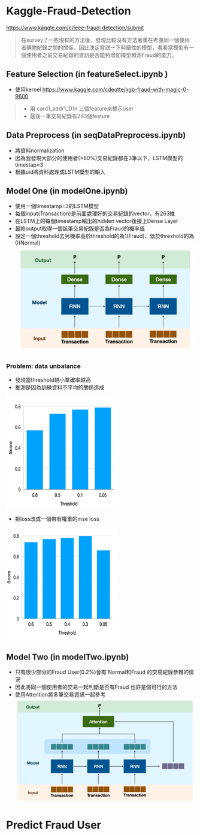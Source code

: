 # Kaggle-Fraud-Detection
https://www.kaggle.com/c/ieee-fraud-detection/submit
>在survey了一些現有的方法後，發現比較沒有方法著重在考慮同一個使用者購物紀錄之間的關係，因此決定嘗試一下時續性的模型，看看當模型有一個使用者之前交易紀錄的資訊是否能夠增加模型預測Fraud的能力。

##  Feature Selection (in featureSelect.ipynb )
- 使用kernel https://www.kaggle.com/cdeotte/xgb-fraud-with-magic-0-9600
> - 用 card1_addr1_D1n 三個feature來標示user
> - 最後一筆交易紀錄有263個feature

## Data Preprocess (in seqDataPreprocess.ipynb)
- 將資料normalization
- 因為我發現大部分的使用者(>80%)交易紀錄都在3筆以下，LSTM模型的timestap=3
- 根據uid將資料處理成LSTM模型的輸入

## Model One (in modelOne.ipynb)
-	使用一個timestamp=3的LSTM模型
-	每個input(Transaction)是前面處理好的交易紀錄的vector，有263維
-	在LSTM上的每個timestamp輸出的hidden vector後接上Dense Layer 
-	最終output取得一個該筆交易紀錄是否為Fraud的機率值
-	設定一個threshold去另機率高於threshold的為1(Fraud)、低於threshold的為0(Normal)
![image](https://github.com/Lisa06010416/Kaggle-Fraud-Detection/blob/master/image/Model%201.png)

### Problem: data unbalance
-	發現當threshold越小準確率越高 
-	推測是因為訓練資料不平均的關係造成
<img width="300" height="300" src="https://github.com/Lisa06010416/Kaggle-Fraud-Detection/blob/master/image/Threshold1.png"/>

-	把loss改成一個帶有權重的mse loss
<img width="300" height="300" src="https://github.com/Lisa06010416/Kaggle-Fraud-Detection/blob/master/image/Threshold2.png"/>

## Model Two (in modelTwo.ipynb)
-	只有很少部分的Fraud User(0.2%)會有 Normal和Fraud 的交易紀錄參雜的情況
- 因此將同一個使用者的交易一起判斷是否有Fraud 也許是個可行的方法
- 使用Attention將多筆交易資訊一起參考
![image](https://github.com/Lisa06010416/Kaggle-Fraud-Detection/blob/master/image/Model%202.png)

# Predict Fraud User

